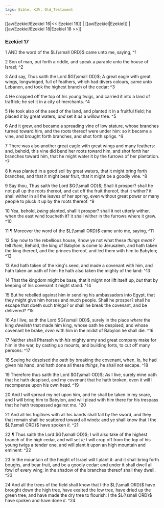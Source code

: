 ```yaml
---
tags: Bible, KJV, Old_Testament
---
```


[[av/Ezekiel/Ezekiel 16|<< Ezekiel 16]] | [[av/Ezekiel|Ezekiel]] | [[av/Ezekiel/Ezekiel 18|Ezekiel 18 >>]]

### Ezekiel 17

1 AND the word of the $L{\small ORD}$ came unto me, saying, ^1

2 Son of man, put forth a riddle, and speak a parable unto the house of Israel; ^2

3 And say, Thus saith the Lord $G{\small OD}$; A great eagle with great wings, longwinged, full of feathers, which had divers colours, came unto Lebanon, and took the highest branch of the cedar: ^3

4 He cropped off the top of his young twigs, and carried it into a land of traffick; he set it in a city of merchants. ^4

5 He took also of the seed of the land, and planted it in a fruitful field; he placed _it_ by great waters, _and_ set it _as_ a willow tree. ^5

6 And it grew, and became a spreading vine of low stature, whose branches turned toward him, and the roots thereof were under him: so it became a vine, and brought forth branches, and shot forth sprigs. ^6

7 There was also another great eagle with great wings and many feathers: and, behold, this vine did bend her roots toward him, and shot forth her branches toward him, that he might water it by the furrows of her plantation. ^7

8 It was planted in a good soil by great waters, that it might bring forth branches, and that it might bear fruit, that it might be a goodly vine. ^8

9 Say thou, Thus saith the Lord $G{\small OD}$; Shall it prosper? shall he not pull up the roots thereof, and cut off the fruit thereof, that it wither? it shall wither in all the leaves of her spring, even without great power or many people to pluck it up by the roots thereof. ^9

10 Yea, behold, _being_ planted, shall it prosper? shall it not utterly wither, when the east wind toucheth it? it shall wither in the furrows where it grew. ^10

11 ¶ Moreover the word of the $L{\small ORD}$ came unto me, saying, ^11

12 Say now to the rebellious house, Know ye not what these _things_ _mean?_ tell _them_, Behold, the king of Babylon is come to Jerusalem, and hath taken the king thereof, and the princes thereof, and led them with him to Babylon; ^12

13 And hath taken of the king's seed, and made a covenant with him, and hath taken an oath of him: he hath also taken the mighty of the land: ^13

14 That the kingdom might be base, that it might not lift itself up, _but_ that by keeping of his covenant it might stand. ^14

15 But he rebelled against him in sending his ambassadors into Egypt, that they might give him horses and much people. Shall he prosper? shall he escape that doeth such _things?_ or shall he break the covenant, and be delivered? ^15

16 _As_ I live, saith the Lord $G{\small OD}$, surely in the place _where_ the king _dwelleth_ that made him king, whose oath he despised, and whose covenant he brake, _even_ with him in the midst of Babylon he shall die. ^16

17 Neither shall Pharaoh with _his_ mighty army and great company make for him in the war, by casting up mounts, and building forts, to cut off many persons: ^17

18 Seeing he despised the oath by breaking the covenant, when, lo, he had given his hand, and hath done all these _things_, he shall not escape. ^18

19 Therefore thus saith the Lord $G{\small OD}$; _As_ I live, surely mine oath that he hath despised, and my covenant that he hath broken, even it will I recompense upon his own head. ^19

20 And I will spread my net upon him, and he shall be taken in my snare, and I will bring him to Babylon, and will plead with him there for his trespass that he hath trespassed against me. ^20

21 And all his fugitives with all his bands shall fall by the sword, and they that remain shall be scattered toward all winds: and ye shall know that I the $L{\small ORD}$ have spoken _it_. ^21

22 ¶ Thus saith the Lord $G{\small OD}$; I will also take of the highest branch of the high cedar, and will set _it;_ I will crop off from the top of his young twigs a tender one, and will plant _it_ upon an high mountain and eminent: ^22

23 In the mountain of the height of Israel will I plant it: and it shall bring forth boughs, and bear fruit, and be a goodly cedar: and under it shall dwell all fowl of every wing; in the shadow of the branches thereof shall they dwell. ^23

24 And all the trees of the field shall know that I the $L{\small ORD}$ have brought down the high tree, have exalted the low tree, have dried up the green tree, and have made the dry tree to flourish: I the $L{\small ORD}$ have spoken and have done _it_. ^24
